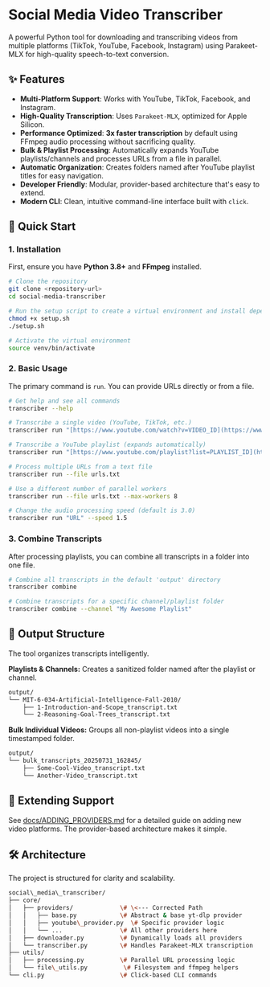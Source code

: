 # Social Media Video Transcriber

A powerful Python tool for downloading and transcribing videos from multiple platforms (TikTok, YouTube, Facebook, Instagram) using Parakeet-MLX for high-quality speech-to-text conversion.

## ✨ Features

- **Multi-Platform Support**: Works with YouTube, TikTok, Facebook, and Instagram.
- **High-Quality Transcription**: Uses `Parakeet-MLX`, optimized for Apple Silicon.
- **Performance Optimized**: **3x faster transcription** by default using FFmpeg audio processing without sacrificing quality.
- **Bulk & Playlist Processing**: Automatically expands YouTube playlists/channels and processes URLs from a file in parallel.
- **Automatic Organization**: Creates folders named after YouTube playlist titles for easy navigation.
- **Developer Friendly**: Modular, provider-based architecture that's easy to extend.
- **Modern CLI**: Clean, intuitive command-line interface built with `click`.

## 🚀 Quick Start

### 1. Installation

First, ensure you have **Python 3.8+** and **FFmpeg** installed.

```bash
# Clone the repository
git clone <repository-url>
cd social-media-transcriber

# Run the setup script to create a virtual environment and install dependencies
chmod +x setup.sh
./setup.sh

# Activate the virtual environment
source venv/bin/activate
````

### 2. Basic Usage

The primary command is `run`. You can provide URLs directly or from a file.

```bash
# Get help and see all commands
transcriber --help

# Transcribe a single video (YouTube, TikTok, etc.)
transcriber run "[https://www.youtube.com/watch?v=VIDEO_ID](https://www.youtube.com/watch?v=VIDEO_ID)"

# Transcribe a YouTube playlist (expands automatically)
transcriber run "[https://www.youtube.com/playlist?list=PLAYLIST_ID](https://www.youtube.com/playlist?list=PLAYLIST_ID)"

# Process multiple URLs from a text file
transcriber run --file urls.txt

# Use a different number of parallel workers
transcriber run --file urls.txt --max-workers 8

# Change the audio processing speed (default is 3.0)
transcriber run "URL" --speed 1.5
```

### 3. Combine Transcripts

After processing playlists, you can combine all transcripts in a folder into one file.

```bash
# Combine all transcripts in the default 'output' directory
transcriber combine

# Combine transcripts for a specific channel/playlist folder
transcriber combine --channel "My Awesome Playlist"
```

## 📁 Output Structure

The tool organizes transcripts intelligently.

**Playlists & Channels:**
Creates a sanitized folder named after the playlist or channel.

```bash
output/
└── MIT-6-034-Artificial-Intelligence-Fall-2010/
    ├── 1-Introduction-and-Scope_transcript.txt
    └── 2-Reasoning-Goal-Trees_transcript.txt
```

**Bulk Individual Videos:**
Groups all non-playlist videos into a single timestamped folder.

```bash
output/
└── bulk_transcripts_20250731_162845/
    ├── Some-Cool-Video_transcript.txt
    └── Another-Video_transcript.txt
```

## 🔧 Extending Support

See [docs/ADDING_PROVIDERS.md](docs/ADDING_PROVIDERS.md) for a detailed guide on adding new video platforms. The provider-based architecture makes it simple.

## 🛠️ Architecture

The project is structured for clarity and scalability.

```bash
social\_media\_transcriber/
├── core/
│   ├── providers/             \# \<--- Corrected Path
│   │   ├── base.py            \# Abstract & base yt-dlp provider
│   │   ├── youtube\_provider.py  \# Specific provider logic
│   │   └── ...                \# All other providers here
│   ├── downloader.py          \# Dynamically loads all providers
│   └── transcriber.py         \# Handles Parakeet-MLX transcription
├── utils/
│   ├── processing.py          \# Parallel URL processing logic
│   └── file\_utils.py          \# Filesystem and ffmpeg helpers
└── cli.py                     \# Click-based CLI commands

````
